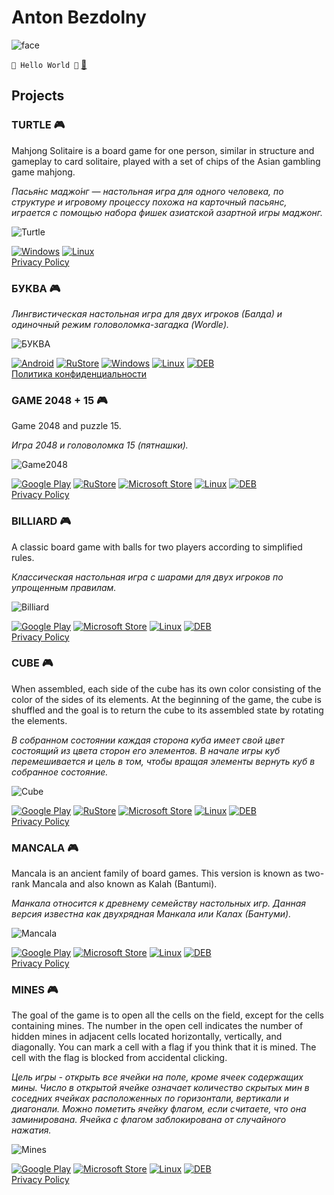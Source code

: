 # Anton Bezdolny

![face](face.jpg)

`🤘 Hello World 🤘` [📧](mailto:softwareoutpost@gmail.com)

## Projects

### TURTLE 🎮

Mahjong Solitaire is a board game for one person, similar in structure and gameplay to card solitaire, played with a set of chips of the Asian gambling game mahjong.

*Пасья́нс маджо́нг — настольная игра для одного человека, по структуре и игровому процессу похожа на карточный пасьянс, играется с помощью набора фишек азиатской азартной игры маджонг.*

![Turtle](turtle.png)

[![Windows](windows_button.png)](public/Turtle_win_x64.7z)
[![Linux](linux_button.png)](public/Turtle_X11_x86_64.tar.lzma)  
[Privacy Policy](turtle_privacy_policy.md)

### БУКВА 🎮

*Лингвистическая настольная игра для двух игроков (Балда) и одиночный режим головоломка-загадка (Wordle).*

![БУКВА](bukva.png)

[![Android](android_button.png)](public/BUKVA.apk)
[![RuStore](rustore_badge.png)](https://apps.rustore.ru/app/avbezdolny.software.bukva)
[![Windows](windows_button.png)](public/BUKVA_win_x64.7z)
[![Linux](linux_button.png)](public/BUKVA_X11_x86_64.tar.gz)
[![DEB](deb_button.png)](public/BUKVA_1.0_amd64.deb)  
[Политика конфиденциальности](bukva_privacy_policy.md)

### GAME 2048 + 15 🎮

Game 2048 and puzzle 15.

*Игра 2048 и головоломка 15 (пятнашки).*

![Game2048](game2048.png)

[![Google Play](google_play_badge.png)](https://play.google.com/store/apps/details?id=avbezdolny.software.game2048)
[![RuStore](rustore_badge.png)](https://apps.rustore.ru/app/avbezdolny.software.game2048)
[![Microsoft Store](ms_store_badge.png)](https://www.microsoft.com/store/apps/9P9MPFD6TSW1)
[![Linux](linux_button.png)](public/Game2048_X11_x86_64.tar.gz)
[![DEB](deb_button.png)](public/Game2048_1.0_amd64.deb)  
[Privacy Policy](game2048_privacy_policy.md)

### BILLIARD 🎮

A classic board game with balls for two players according to simplified rules.

*Классическая настольная игра с шарами для двух игроков по упрощенным правилам.*

![Billiard](billiard.png)

[![Google Play](google_play_badge.png)](https://play.google.com/store/apps/details?id=avbezdolny.software.billiard)
[![Microsoft Store](ms_store_badge.png)](https://www.microsoft.com/store/apps/9PD1V317BJTK)
[![Linux](linux_button.png)](public/Billiard_X11_x86_64.tar.gz)
[![DEB](deb_button.png)](public/Billiard_1.0_amd64.deb)  
[Privacy Policy](billiard_privacy_policy.md)

### CUBE 🎮

When assembled, each side of the cube has its own color consisting of the color of the sides of its elements. At the beginning of the game, the cube is shuffled and the goal is to return the cube to its assembled state by rotating the elements.

*В собранном состоянии каждая сторона куба имеет свой цвет состоящий из цвета сторон его элементов. В начале игры куб перемешивается и цель в том, чтобы вращая элементы вернуть куб в собранное состояние.*

![Cube](cube.png)

[![Google Play](google_play_badge.png)](https://play.google.com/store/apps/details?id=avbezdolny.software.cube)
[![RuStore](rustore_badge.png)](https://apps.rustore.ru/app/avbezdolny.software.cube)
[![Microsoft Store](ms_store_badge.png)](https://www.microsoft.com/store/apps/9NXMPM1FK3KK)
[![Linux](linux_button.png)](public/Cube_X11_x86_64.tar.gz)
[![DEB](deb_button.png)](public/Cube_1.0_amd64.deb)  
[Privacy Policy](cube_privacy_policy.md)

### MANCALA 🎮

Mancala is an ancient family of board games. This version is known as two-rank Mancala and also known as Kalah (Bantumi).

*Манкала относится к древнему семейству настольных игр. Данная версия известна как двухрядная Манкала или Калах (Бантуми).*

![Mancala](mancala.png)

[![Google Play](google_play_badge.png)](https://play.google.com/store/apps/details?id=avbezdolny.software.mancala)
[![Microsoft Store](ms_store_badge.png)](https://www.microsoft.com/store/apps/9PD4S493C2RQ)
[![Linux](linux_button.png)](public/Mancala_X11_x86_64.tar.gz)
[![DEB](deb_button.png)](public/Mancala_1.0_amd64.deb)  
[Privacy Policy](mancala_privacy_policy.md)

### MINES 🎮

The goal of the game is to open all the cells on the field, except for the cells containing mines. The number in the open cell indicates the number of hidden mines in adjacent cells located horizontally, vertically, and diagonally. You can mark a cell with a flag if you think that it is mined. The cell with the flag is blocked from accidental clicking.

*Цель игры - открыть все ячейки на поле, кроме ячеек содержащих мины. Число в открытой ячейке означает количество скрытых мин в соседних ячейках расположенных по горизонтали, вертикали и диагонали. Можно пометить ячейку флагом, если считаете, что она заминирована. Ячейка с флагом заблокирована от случайного нажатия.*

![Mines](mines.png)

[![Google Play](google_play_badge.png)](https://play.google.com/store/apps/details?id=avbezdolny.software.mines)
[![Microsoft Store](ms_store_badge.png)](https://www.microsoft.com/store/apps/9P9F2QV0DXFJ)
[![Linux](linux_button.png)](public/Mines_X11_x86_64.tar.gz)
[![DEB](deb_button.png)](public/Mines_1.0_amd64.deb)  
[Privacy Policy](mines_privacy_policy.md)
